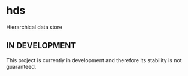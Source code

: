 hds
===

Hierarchical data store

IN DEVELOPMENT
---

This project is currently in development and therefore its stability is not guaranteed.